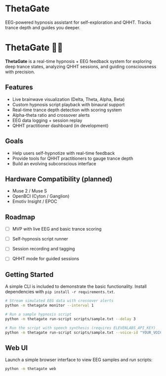# ThetaGate
EEG-powered hypnosis assistant for self-exploration and QHHT. Tracks trance depth and guides you deeper.
# ThetaGate 🧠🔮

**ThetaGate** is a real-time hypnosis + EEG feedback system for exploring deep trance states, analyzing QHHT sessions, and guiding consciousness with precision.

## Features
- Live brainwave visualization (Delta, Theta, Alpha, Beta)
- Custom hypnosis script playback with binaural support
- Real-time trance depth detection with scoring system
- Alpha-theta ratio and crossover alerts
- EEG data logging + session replay
- QHHT practitioner dashboard (in development)

## Goals
- Help users self-hypnotize with real-time feedback
- Provide tools for QHHT practitioners to gauge trance depth
- Build an evolving subconscious interface

## Hardware Compatibility (planned)
- Muse 2 / Muse S
- OpenBCI (Cyton / Ganglion)
- Emotiv Insight / EPOC

## Roadmap
- [ ] MVP with live EEG and basic trance scoring
- [ ] Self-hypnosis script runner
- [ ] Session recording and tagging
- [ ] QHHT mode for guided sessions


## Getting Started

A simple CLI is included to demonstrate the basic functionality.
Install dependencies with `pip install -r requirements.txt`.

```bash
# Stream simulated EEG data with crossover alerts
python -m thetagate monitor --interval 1

# Run a sample hypnosis script
python -m thetagate run-script scripts/sample.txt --delay 3

# Run the script with speech synthesis (requires ELEVENLABS_API_KEY)
python -m thetagate run-script scripts/sample.txt --voice-id "YOUR_VOICE_ID"
```

## Web UI

Launch a simple browser interface to view EEG samples and run scripts:

```bash
python -m thetagate web
```

